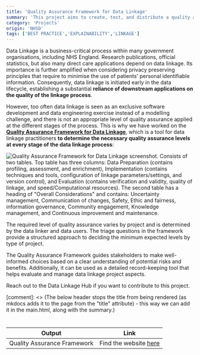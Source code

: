 ```yaml
---
title: 'Quality Assurance Framework for Data Linkage'
summary: 'This project aims to create, test, and distribute a quality assurance framework for data linkage to ensure robust, transparent and auditable results.'
category: 'Projects'
origin: 'NHSD'
tags: ['BEST PRACTICE','EXPLAINABILITY','LINKAGE']
---
```


Data Linkage is a business-critical process within many government organisations, including NHS England. Research publications, official statistics, but also many direct care applications depend on data linkage. Its importance is further amplified when considering privacy preserving principles that require to minimise the use of patients' personal identifiable information. Consequently, data linkage is initiated early in the data lifecycle, establishing a substantial **reliance of downstream applications on the quality of the linkage process**.

However, too often data linkage is seen as an exclusive software development and data engineering exercise instead of a modelling challenge, and there is not an appropriate level of quality assurance applied at the different stages of the process. This is why we have worked on the [**Quality Assurance Framework for Data Linkage**](https://nhsengland.github.io/quality-assurance-framework-for-data-linkage/), which is a tool for data linkage practitioners **to determine the necessary quality assurance levels at every stage of the data linkage process**:

![Quality Assurance Framework for Data Linkage screenshot. Consists of two tables. Top table has three columns: Data Preparation (contains profiling, assessment, and enrichment), Implementation (contains techniques and tools, configuration of linkage parameters/settings, and version control), and Evaluation (contains verification and validity, quality of linkage, and speed/Computational resources). The second table has a heading of "Overall Considerations" and contains: Uncertainty management, Communication of changes, Safety, Ethic and fairness, information governance, Community engagement, Knowledge management, and Continuous improvement and maintenance. ](../../../images/qafdl_overview.png)

The required level of quality assurance varies by project and is determined by the data linker and data users. The triage questions in the framework provide a structured approach to deciding the minimum expected levels by type of project.

The Quality Assurance Framework guides stakeholders to make well-informed choices based on a clear understanding of potential risks and benefits. Additionally, it can be used as a detailed record-keeping tool that helps evaluate and manage data linkage project aspects.

Reach out to the Data Linkage Hub if you want to contribute to this project.

[comment]: <> (The below header stops the title from being rendered (as mkdocs adds it to the page from the "title" attribute) - this way we can add it in the main.html, along with the summary.)
#

|Output | Link|
|---|---|
Quality Assurance Framework | Find the website [here](https://nhsengland.github.io/quality-assurance-framework-for-data-linkage/)